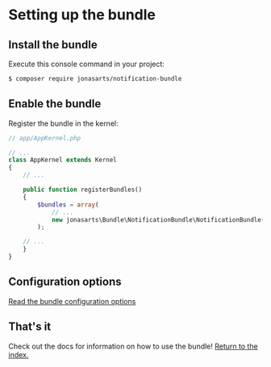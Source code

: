 Setting up the bundle
=====================

## Install the bundle

Execute this console command in your project:

``` bash
$ composer require jonasarts/notification-bundle
```

## Enable the bundle

Register the bundle in the kernel:

```php
// app/AppKernel.php

// ...
class AppKernel extends Kernel
{
    // ...

    public function registerBundles()
    {
        $bundles = array(
            // ...
            new jonasarts\Bundle\NotificationBundle\NotificationBundle(),
        );

    // ...
    }
}
```

## Configuration options

[Read the bundle configuration options](02-configuration.md)

## That's it

Check out the docs for information on how to use the bundle! [Return to the index.](index.md)
